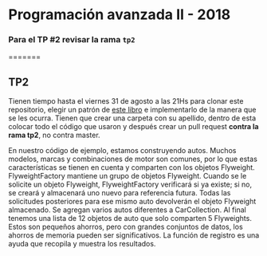 # Programación avanzada II - 2018

### Para el TP #2 revisar la rama `tp2`
=======
## TP2

Tienen tiempo hasta el viernes 31 de agosto a las 21Hs para clonar este repositorio, elegir un patrón de [este libro](https://addyosmani.com/resources/essentialjsdesignpatterns/book/) e implementarlo de la manera que se les ocurra. Tienen que crear una carpeta con su apellido, dentro de esta colocar todo el código que usaron y después crear un pull request **contra la rama tp2**, no contra master.





En nuestro código de ejemplo, estamos construyendo autos.
Muchos modelos, marcas y combinaciones de motor son comunes, por lo que estas características se tienen en cuenta y
comparten con los objetos Flyweight. FlyweightFactory mantiene un grupo de objetos Flyweight.
Cuando se le solicite un objeto Flyweight, FlyweightFactory verificará si ya existe; si no, se creará y almacenará uno nuevo para referencia futura.
Todas las solicitudes posteriores para ese mismo auto devolverán el objeto Flyweight almacenado.
Se agregan varios autos diferentes a CarCollection. Al final tenemos una lista de 12 objetos de auto que
solo comparten 5 Flyweights. Estos son pequeños ahorros, pero con grandes conjuntos de datos, los ahorros de memoria pueden ser significativos.
La función de registro es una ayuda que recopila y muestra los resultados.
